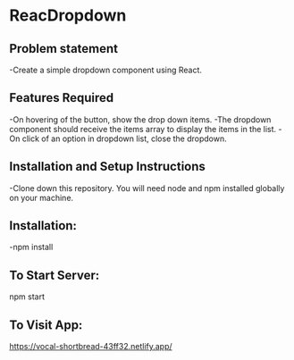 # ReacDropdown
## Problem statement
-Create a simple dropdown component using React.

## Features Required
-On hovering of the button, show the drop down items.
-The dropdown component should receive the items array to display the items in the list.
-On click of an option in dropdown list, close the dropdown.

## Installation and Setup Instructions

-Clone down this repository. You will need node and npm installed globally on your machine.

## Installation:

-npm install

## To Start Server:

npm start

## To Visit App:

https://vocal-shortbread-43ff32.netlify.app/
